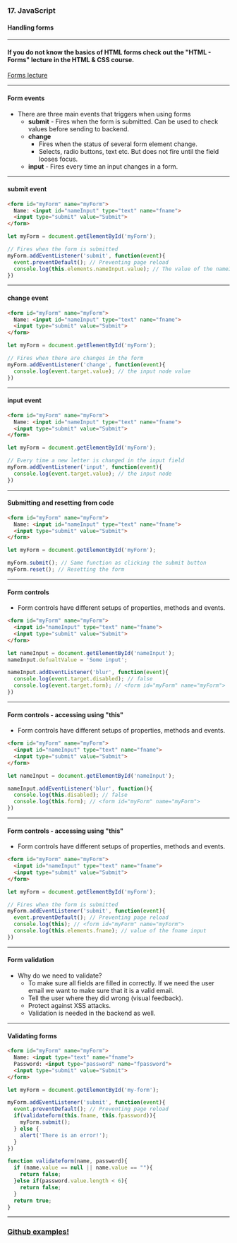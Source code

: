 ### 17. JavaScript
#### Handling forms


---

#### If you do not know the basics of HTML forms check out the "HTML - Forms" lecture in the HTML & CSS course.
<a href="./lecture-html-css-10-forms.md" target="_blank">Forms lecture</a>


---

#### Form events
* There are three main events that triggers when using forms
  * **submit** - Fires when the form is submitted. Can be used to check values before sending to backend.
  * **change**
    * Fires when the status of several form element change.
    * Selects, radio buttons, text etc. But does not fire until the field looses focus.
  * **input** - Fires every time an input changes in a form.


---

#### submit event

```HTML
<form id="myForm" name="myForm">
  Name: <input id="nameInput" type="text" name="fname">
  <input type="submit" value="Submit">
</form>
```

```JavaScript
let myForm = document.getElementById('myForm');

// Fires when the form is submitted
myForm.addEventListener('submit', function(event){
  event.preventDefault(); // Preventing page reload
  console.log(this.elements.nameInput.value); // The value of the nameInput input
})
```


---

#### change event

```HTML
<form id="myForm" name="myForm">
  Name: <input id="nameInput" type="text" name="fname">
  <input type="submit" value="Submit">
</form>
```

```JavaScript
let myForm = document.getElementById('myForm');

// Fires when there are changes in the form
myForm.addEventListener('change', function(event){
  console.log(event.target.value); // the input node value
})
```


---

#### input event

```HTML
<form id="myForm" name="myForm">
  Name: <input id="nameInput" type="text" name="fname">
  <input type="submit" value="Submit">
</form>
```

```JavaScript
let myForm = document.getElementById('myForm');

// Every time a new letter is changed in the input field
myForm.addEventListener('input', function(event){
  console.log(event.target.value); // the input node
})
```


---

#### Submitting and resetting from code

```HTML
<form id="myForm" name="myForm">
  Name: <input id="nameInput" type="text" name="fname">
  <input type="submit" value="Submit">
</form>
```

```JavaScript
let myForm = document.getElementById('myForm');

myForm.submit(); // Same function as clicking the submit button
myForm.reset(); // Resetting the form
```


---

#### Form controls

* Form controls have different setups of properties, methods and events.

```HTML
<form id="myForm" name="myForm">
  <input id="nameInput" type="text" name="fname">
  <input type="submit" value="Submit">
</form>
```

```JavaScript
let nameInput = document.getElementById('nameInput');
nameInput.defualtValue = 'Some input';

nameInput.addEventListener('blur', function(event){
  console.log(event.target.disabled); // false
  console.log(event.target.form); // <form id="myForm" name="myForm">
})
```


---

#### Form controls - accessing using "this"

* Form controls have different setups of properties, methods and events.

```HTML
<form id="myForm" name="myForm">
  <input id="nameInput" type="text" name="fname">
  <input type="submit" value="Submit">
</form>
```

```JavaScript
let nameInput = document.getElementById('nameInput');

nameInput.addEventListener('blur', function(){
  console.log(this.disabled); // false
  console.log(this.form); // <form id="myForm" name="myForm">
})
```


---

#### Form controls - accessing using "this"

* Form controls have different setups of properties, methods and events.

```HTML
<form id="myForm" name="myForm">
  <input id="nameInput" type="text" name="fname">
  <input type="submit" value="Submit">
</form>
```

```JavaScript
let myForm = document.getElementById('myForm');

// Fires when the form is submitted
myForm.addEventListener('submit', function(event){
  event.preventDefault(); // Preventing page reload
  console.log(this); // <form id="myForm" name="myForm">
  console.log(this.elements.fname); // value of the fname input
})
```


---

#### Form validation
* Why do we need to validate?
  * To make sure all fields are filled in correctly. If we need the user email we want to make sure that it is a valid email.
  * Tell the user where they did wrong (visual feedback).
  * Protect against XSS attacks.
  * Validation is needed in the backend as well.


---

#### Validating forms

```HTML
<form id="myForm" name="myForm">
  Name: <input type="text" name="fname">
  Password: <input type="password" name="fpassword">
  <input type="submit" value="Submit">
</form>
```

```JavaScript
let myForm = document.getElementById('my-form');

myForm.addEventListener('submit', function(event){
  event.preventDefault(); // Preventing page reload
  if(validateform(this.fname, this.fpassword)){
    myForm.submit();
  } else {
    alert('There is an error!');
  }
})

function validateform(name, password){  
  if (name.value == null || name.value == ""){  
    return false;
  }else if(password.value.length < 6){  
    return false;  
  }
  return true;
}
```


---

### <a href="https://github.com/SofthouseVxo/Education" target="_blank">Github examples!</a>